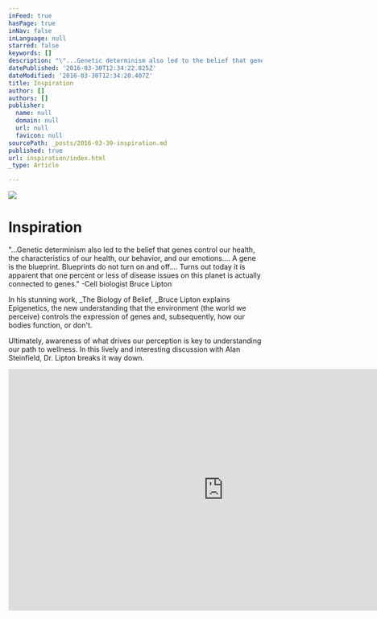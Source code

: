 ```yaml
---
inFeed: true
hasPage: true
inNav: false
inLanguage: null
starred: false
keywords: []
description: "\"...Genetic determinism also led to the belief that genes control our health, the characteristics of our health, our behavior, and our emotions....\_A gene is the blueprint. Blueprints do not turn on and off.... Turns out today it is apparent that one percent or less of disease issues on this planet is actually connected to genes.\" -Cell biologist Bruce Lipton"
datePublished: '2016-03-30T12:34:22.825Z'
dateModified: '2016-03-30T12:34:20.407Z'
title: Inspiration
author: []
authors: []
publisher:
  name: null
  domain: null
  url: null
  favicon: null
sourcePath: _posts/2016-03-30-inspiration.md
published: true
url: inspiration/index.html
_type: Article

---
```

![](https://the-grid-user-content.s3-us-west-2.amazonaws.com/dce2e520-d592-4fc2-a07a-a841b47660cb.jpg)

# Inspiration

"...Genetic determinism also led to the belief that genes control our health, the characteristics of our health, our behavior, and our emotions.... A gene is the blueprint. Blueprints do not turn on and off.... Turns out today it is apparent that one percent or less of disease issues on this planet is actually connected to genes." -Cell biologist Bruce Lipton

In his stunning work, _The Biology of Belief, _Bruce Lipton explains Epigenetics, the new understanding that the environment (the world we perceive) controls the expression of genes and, subsequently, how our bodies function, or don't.

Ultimately, awareness of what drives our perception is key to understanding our path to wellness. In this lively and interesting discussion with Alan Steinfield, Dr. Lipton breaks it way down.

<iframe width="854" height="480" src="https://www.youtube.com/embed/iqqqbYaQHAk" frameborder="0" allowfullscreen="" style=""></iframe>